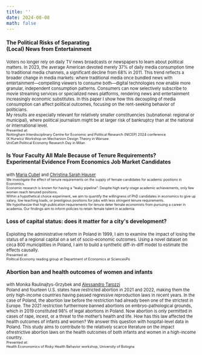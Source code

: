 ```yaml
---
title: ''
date: 2024-08-08
math: false
---
```

#### The Political Risks of Separating<br>(Local) News from Entertainment
<span style="font-size:0.8em;"> Voters no longer rely on daily TV news broadcasts or newspapers to learn about political matters. In 2023, the average American devoted merely 37% of daily media consumption time to traditional media channels, a significant decline from 68% in 2011. This trend reflects a broader change in media markets: where traditional media once bundled news with entertainment—compelling viewers to consume both—digital technologies now enable more granular, independent consumption patterns. Consumers can now selectively subscribe to movie streaming services or specialized news platforms, rendering news and entertainment increasingly economic substitutes. In this paper I show how this decoupling of media consumption can affect political outcomes, focusing on the rent-seeking behavior of politicians.<br>My results are especially relevant for relatively smaller constituencies (subnational: regional or municipal), where political journalism might be at larger risk of bankruptcy than at the national or international level. </span> \
<span style="font-size:0.65em;"> Presented at:\
Nottingham Interdisciplinary Centre for Economic and Political Research (NICEP) 2024 conference<br>IX Hurwicz Workshop on Mechanism Design Theory in Warsaw<br>UniCatt Political Economy Research Day in Milan
</span>

#### Is Your Faculty All Male Because of Tenure Requirements?<br>Experimental Evidence From Economics Job Market Candidates
<span style="font-size:0.8em;"> with [Maria Cubel](https://sites.google.com/site/mariacubel/home) and [Christina Sarah Hauser](https://sites.google.com/view/christinasarahhauser)\
<span style="font-size:0.8em;"> We investigate the effect of tenure requirements on the supply of female candidates for academic positions in Economics.<br>Economic research is known for having a “leaky pipeline”: Despite high early-stage academic achievements, only few women reach tenured positions.<br>Within a hypothetical choice experiment, we aim to quantify the willingness of PhD candidates in economics to give up salary, low teaching loads, or prestigious positions for jobs
with less stringent tenure requirements.<br>We hypothesize that high publication requirements
for tenure deter female economists from pursuing a career in academia. Our findings aim to
inform policies to retain female talent in academia </span>

#### Loss of capital status: does it matter for a city's development?
<span style="font-size:0.8em;">Exploiting the administrative reform in Poland in 1999, I aim to examine the impact of losing the status of a regional capital on a set of socio-economic outcomes. Using a novel dataset on circa 800 municiplities in Poland, I aim to build a synthetic diff-in-diff model to estimate the effects causally. </span> \
<span style="font-size:0.65em;"> Presented at:\
Political Economy reading group at Department of Economics at SciencesPo </span>

#### Abortion ban and health outcomes of women and infants
<span style="font-size:0.8em;"> with Monika Raulinajtys-Grzybek and [Alessandro Tarozzi](https://sites.google.com/site/alessandrotarozzi/home)\
Poland and fourteen U.S. states have restricted abortion in 2021 and 2022, making them the only high-income countries having passed regressive reproduction laws in recent years. In the case of Poland, the abortion law before the restriction had already been one of the strictest in Europe. The 2021 restriction furthermore banned abortions on embryo-pathological grounds, which in 2019 constituted 98% of legal abortions in Poland. Now abortion is only permitted in cases of rape, incest, or a threat to the mother’s health and life. How has this law affected the health outcomes of infants and women? We answer this question with hospital-level data in Poland. This study aims to contribute to the relatively scarce literature on the impact ofrestrictive abortion laws on the health outcomes of both infants and women in a high-income country. </span>\
<span style="font-size:0.65em;"> Presented at:\
Health Econonomics of Risky Health Behavior workshop, University of Bologna
</span>